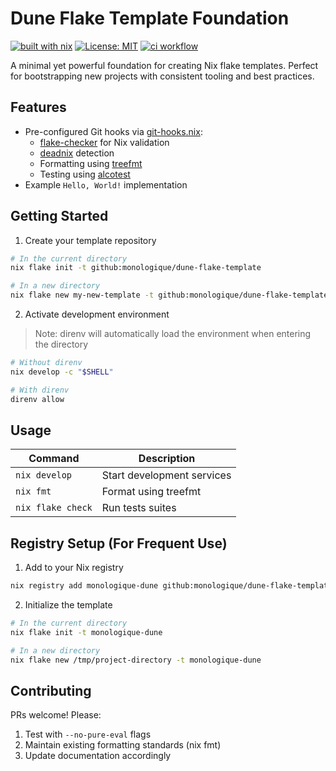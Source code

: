# Dune Flake Template Foundation

[![built with nix][nix-badge]][nix-url]
[![License: MIT][license-badge]][license-url]
[![ci workflow][ci-badge]][ci-url]

[nix-badge]: https://img.shields.io/static/v1?logo=nixos&logoColor=white&label=&message=Built%20with%20Nix&color=41439a
[nix-url]: https://builtwithnix.org
[license-badge]: https://img.shields.io/badge/License-MIT-yellow.svg
[license-url]: https://opensource.org/licenses/MIT
[ci-badge]: https://github.com/monologique/dune-flake-template/actions/workflows/ci.yml/badge.svg
[ci-url]: https://github.com/monologique/dune-flake-template/actions/workflows/ci.yml

A minimal yet powerful foundation for creating Nix flake templates. Perfect for bootstrapping new projects with consistent tooling and best practices.

## Features

- Pre-configured Git hooks via [git-hooks.nix](https://github.com/cachix/git-hooks.nix):
  - [flake-checker](https://github.com/DeterminateSystems/flake-checker) for Nix validation
  - [deadnix](https://github.com/astro/deadnix) detection
  - Formatting using [treefmt](https://github.com/numtide/treefmt)
  - Testing using [alcotest](https://github.com/mirage/alcotest)
- Example `Hello, World!` implementation

## Getting Started

1. Create your template repository

```bash
# In the current directory
nix flake init -t github:monologique/dune-flake-template

# In a new directory
nix flake new my-new-template -t github:monologique/dune-flake-template
```

2. Activate development environment

> Note: direnv will automatically load the environment when entering the directory

```bash
# Without direnv
nix develop -c "$SHELL"

# With direnv
direnv allow
```

## Usage

| Command           | Description                |
| ----------------- | -------------------------- |
| `nix develop`     | Start development services |
| `nix fmt`         | Format using treefmt       |
| `nix flake check` | Run tests suites           |

## Registry Setup (For Frequent Use)

1. Add to your Nix registry

```bash
nix registry add monologique-dune github:monologique/dune-flake-template
```

2. Initialize the template

```bash
# In the current directory
nix flake init -t monologique-dune

# In a new directory
nix flake new /tmp/project-directory -t monologique-dune
```

## Contributing

PRs welcome! Please:

1. Test with `--no-pure-eval` flags
2. Maintain existing formatting standards (nix fmt)
3. Update documentation accordingly
